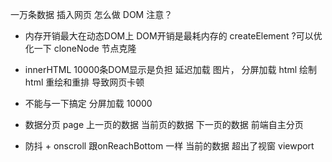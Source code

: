 一万条数据 插入网页 怎么做
DOM   注意？


-  内存开销最大在动态DOM上 
   DOM开销是最耗内存的
   createElement ?可以优化一下
   cloneNode  节点克隆
- innerHTML
 10000条DOM显示是负担
 延迟加载  图片， 
 分屏加载 html
 绘制html 重绘和重排  导致网页卡顿



- 不能与一下搞定  分屏加载 
10000
- 数据分页  page 上一页的数据 当前页的数据 下一页的数据
  前端自主分页 
-  防抖 + onscroll 
  跟onReachBottom  一样
  当前的数据  超出了视窗 viewport